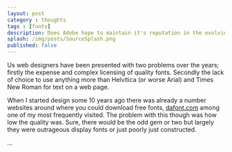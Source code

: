 ```yaml
---
layout: post
category : thoughts
tags : [fonts]
description: Does Adobe hope to maintain it's reputation in the evolving world of typography by releasing it's first ever open source font?
splash: /img/posts/SourceSplash.png
published: false
---
```


Us web designers have been presented with two problems over the years; firstly the expense and complex licensing of quality fonts. Secondly the lack of choice to use anything more than Helvitica (or worse Arial) and Times New Roman for text on a web page.

When I started design some 10 years ago there was already a number websites around where you could download free fonts, [dafont.com](http://dafont.com) among one of my most frequently visited. The problem with this though was how low the quality was. Sure, there would be the odd gem or two but largely they were outrageous display fonts or just poorly just constructed.

…